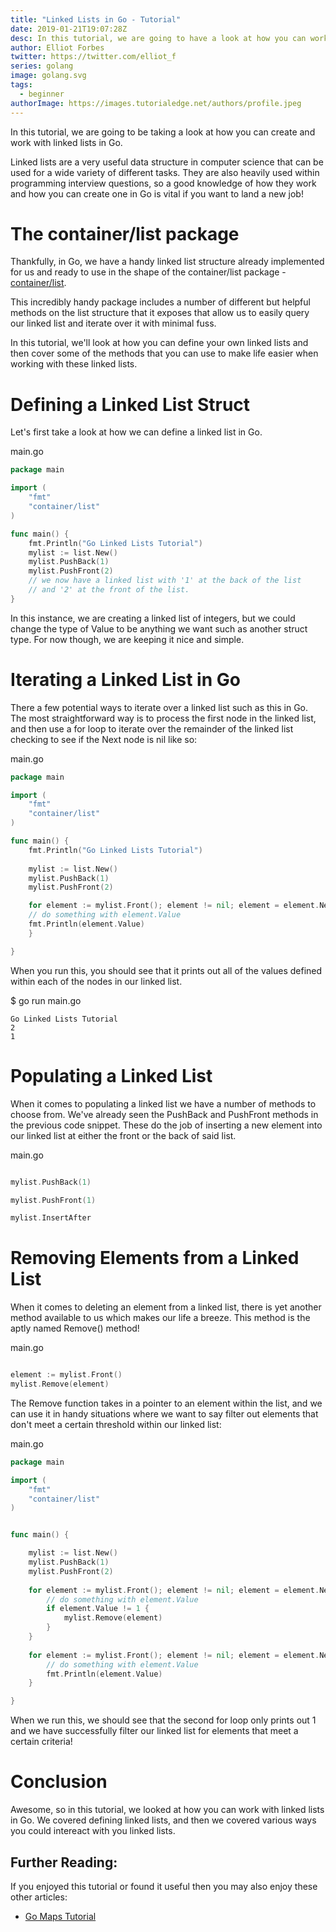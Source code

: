 ```yaml
---
title: "Linked Lists in Go - Tutorial"
date: 2019-01-21T19:07:28Z
desc: In this tutorial, we are going to have a look at how you can work with Linked Lists in the Go programming language
author: Elliot Forbes
twitter: https://twitter.com/elliot_f
series: golang
image: golang.svg
tags:
  - beginner
authorImage: https://images.tutorialedge.net/authors/profile.jpeg
---
```


In this tutorial, we are going to be taking a look at how you can create and work with linked lists in Go.

Linked lists are a very useful data structure in computer science that can be used for a wide variety of different tasks. They are also heavily used within programming interview questions, so a good knowledge of how they work and how you can create one in Go is vital if you want to land a new job!

# The container/list package

Thankfully, in Go, we have a handy linked list structure already implemented for us and ready to use in the shape of the container/list package - [container/list](https://golang.org/pkg/container/list/).

This incredibly handy package includes a number of different but helpful methods on the list structure that it exposes that allow us to easily query our linked list and iterate over it with minimal fuss.

In this tutorial, we'll look at how you can define your own linked lists and then cover some of the methods that you can use to make life easier when working with these linked lists.

# Defining a Linked List Struct

Let's first take a look at how we can define a linked list in Go.

<div class="filename"> main.go </div>

```go
package main

import (
    "fmt"
    "container/list"
)

func main() {
    fmt.Println("Go Linked Lists Tutorial")
    mylist := list.New()
    mylist.PushBack(1)
    mylist.PushFront(2)
    // we now have a linked list with '1' at the back of the list
    // and '2' at the front of the list.
}
```

In this instance, we are creating a linked list of integers, but we could change the type of Value to be anything we want such as another struct type. For now though, we are keeping it nice and simple. 

# Iterating a Linked List in Go

There a few potential ways to iterate over a linked list such as this in Go. The most straightforward way is to process the first node in the linked list, and then use a for loop to iterate over the remainder of the linked list checking to see if the Next node is nil like so:

<div class="filename"> main.go </div>

```go
package main

import (
    "fmt"
    "container/list"
)

func main() {
    fmt.Println("Go Linked Lists Tutorial")
	
    mylist := list.New()
    mylist.PushBack(1)
    mylist.PushFront(2)

    for element := mylist.Front(); element != nil; element = element.Next() {
	// do something with element.Value
	fmt.Println(element.Value)
    }

}
```

When you run this, you should see that it prints out all of the values defined within each of the nodes in our linked list.

<div class="filename"> $ go run main.go </div>

```output
Go Linked Lists Tutorial
2
1
```

# Populating a Linked List

When it comes to populating a linked list we have a number of methods to choose from. We've already seen the PushBack and PushFront methods in the previous code snippet. These do the job of inserting a new element into our linked list at either the front or the back of said list.

<div class="filename"> main.go </div>

```go

mylist.PushBack(1)

mylist.PushFront(1)

mylist.InsertAfter

```

# Removing Elements from a Linked List

When it comes to deleting an element from a linked list, there is yet another method available to us which makes our life a breeze. This method is the aptly named Remove() method!

<div class="filename"> main.go </div>

```go

element := mylist.Front()
mylist.Remove(element)

```

The Remove function takes in a pointer to an element within the list, and we can use it in handy situations where we want to say filter out elements that don't meet a certain threshold within our linked list:

<div class="filename"> main.go </div>

```go
package main

import (
	"fmt"
	"container/list"
)


func main() {

	mylist := list.New()
	mylist.PushBack(1)
	mylist.PushFront(2)
	
	for element := mylist.Front(); element != nil; element = element.Next() {
		// do something with element.Value
		if element.Value != 1 {
			mylist.Remove(element)
		}
	}
	
	for element := mylist.Front(); element != nil; element = element.Next() {
		// do something with element.Value
		fmt.Println(element.Value)
	}

}
```

When we run this, we should see that the second for loop only prints out 1 and we have successfully filter our linked list for elements that meet a certain criteria!

# Conclusion

Awesome, so in this tutorial, we looked at how you can work with linked lists in Go. We covered defining linked lists, and then we covered various ways you could intereact with you linked lists. 

## Further Reading:

If you enjoyed this tutorial or found it useful then you may also enjoy these other articles:

* [Go Maps Tutorial](https://tutorialedge.net/golang/go-maps-tutorial/)
